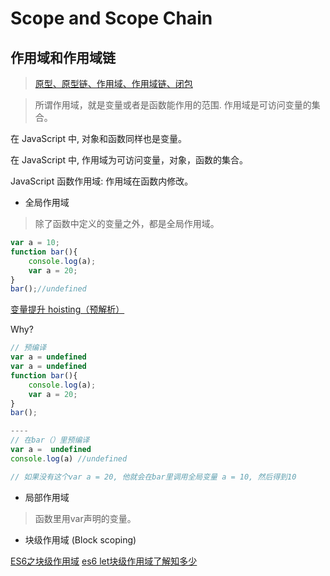 # Scope and Scope Chain

## 作用域和作用域链

> [原型、原型链、作用域、作用域链、闭包](https://juejin.im/post/5c70c6ebe51d457c2a224ac2)

> 所谓作用域，就是变量或者是函数能作用的范围. 作用域是可访问变量的集合。

在 JavaScript 中, 对象和函数同样也是变量。

在 JavaScript 中, 作用域为可访问变量，对象，函数的集合。

JavaScript 函数作用域: 作用域在函数内修改。

- 全局作用域

> 除了函数中定义的变量之外，都是全局作用域。


```JavaScript
var a = 10;
function bar(){
    console.log(a);
    var a = 20;
}
bar();//undefined
```

[变量提升 hoisting（预解析）](https://juejin.im/post/5e0e97b76fb9a0481d28b1b4)

Why?

```JavaScript
// 预编译
var a = undefined
var a = undefined
function bar(){
    console.log(a);
    var a = 20;
}
bar(); 

----
// 在bar（）里预编译
var a =  undefined
console.log(a) //undefined

// 如果没有这个var a = 20, 他就会在bar里调用全局变量 a = 10, 然后得到10
```

- 局部作用域

> 函数里用var声明的变量。

- 块级作用域 (Block scoping)

[ES6之块级作用域](https://www.cnblogs.com/giggle/p/5572006.html)
[es6 let块级作用域了解知多少](https://zhuanlan.zhihu.com/p/53349326)
